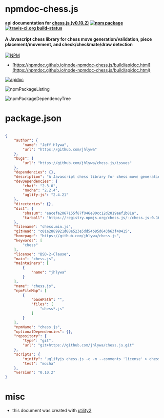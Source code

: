# npmdoc-chess.js

#### api documentation for  [chess.js (v0.10.2)](https://github.com/jhlywa/chess.js)  [![npm package](https://img.shields.io/npm/v/npmdoc-chess.js.svg?style=flat-square)](https://www.npmjs.org/package/npmdoc-chess.js) [![travis-ci.org build-status](https://api.travis-ci.org/npmdoc/node-npmdoc-chess.js.svg)](https://travis-ci.org/npmdoc/node-npmdoc-chess.js)

#### A Javascript chess library for chess move generation/validation, piece placement/movement, and check/checkmate/draw detection

[![NPM](https://nodei.co/npm/chess.js.png?downloads=true&downloadRank=true&stars=true)](https://www.npmjs.com/package/chess.js)

- [https://npmdoc.github.io/node-npmdoc-chess.js/build/apidoc.html](https://npmdoc.github.io/node-npmdoc-chess.js/build/apidoc.html)

[![apidoc](https://npmdoc.github.io/node-npmdoc-chess.js/build/screenCapture.buildCi.browser.%252Ftmp%252Fbuild%252Fapidoc.html.png)](https://npmdoc.github.io/node-npmdoc-chess.js/build/apidoc.html)

![npmPackageListing](https://npmdoc.github.io/node-npmdoc-chess.js/build/screenCapture.npmPackageListing.svg)

![npmPackageDependencyTree](https://npmdoc.github.io/node-npmdoc-chess.js/build/screenCapture.npmPackageDependencyTree.svg)



# package.json

```json

{
    "author": {
        "name": "Jeff Hlywa",
        "url": "https://github.com/jhlywa"
    },
    "bugs": {
        "url": "https://github.com/jhlywa/chess.js/issues"
    },
    "dependencies": {},
    "description": "A Javascript chess library for chess move generation/validation, piece placement/movement, and check/checkmate/draw detection",
    "devDependencies": {
        "chai": "2.3.0",
        "mocha": "2.2.4",
        "uglify-js": "2.4.21"
    },
    "directories": {},
    "dist": {
        "shasum": "eacefa2067155f87f046e80cc12d2019eef1b81a",
        "tarball": "https://registry.npmjs.org/chess.js/-/chess.js-0.10.2.tgz"
    },
    "filename": "chess.min.js",
    "gitHead": "c81a2889921d88e523e5dd54b85d643b63f40415",
    "homepage": "https://github.com/jhlywa/chess.js",
    "keywords": [
        "chess"
    ],
    "license": "BSD-2-Clause",
    "main": "chess.js",
    "maintainers": [
        {
            "name": "jhlywa"
        }
    ],
    "name": "chess.js",
    "npmFileMap": [
        {
            "basePath": "",
            "files": [
                "chess*.js"
            ]
        }
    ],
    "npmName": "chess.js",
    "optionalDependencies": {},
    "repository": {
        "type": "git",
        "url": "git+https://github.com/jhlywa/chess.js.git"
    },
    "scripts": {
        "minify": "uglifyjs chess.js -c -m --comments 'license' > chess.min.js",
        "test": "mocha"
    },
    "version": "0.10.2"
}
```



# misc
- this document was created with [utility2](https://github.com/kaizhu256/node-utility2)
